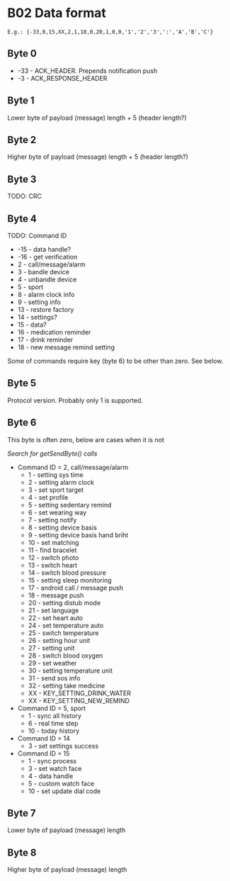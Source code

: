 # B02 Data format

    E.g.: {-33,0,15,XX,2,1,18,0,20,1,0,0,'1','2','3',':','A','B','C'}

## Byte 0

* -33 - ACK_HEADER. Prepends notification push
* -3 - ACK_RESPONSE_HEADER

## Byte 1

Lower byte of payload (message) length + 5 (header length?)

## Byte 2

Higher byte of payload (message) length + 5 (header length?)

## Byte 3

TODO: CRC

## Byte 4

TODO: Command ID

* -15 - data handle?
* -16 - get verification
* 2 - call/message/alarm
* 3 - bandle device
* 4 - unbandle device
* 5 - sport
* 8 - alarm clock info
* 9 - setting info
* 13 - restore factory
* 14 - settings?
* 15 - data?
* 16 - medication reminder
* 17 - drink reminder
* 18 - new message remind setting

Some of commands require key (byte 6) to be other than zero. See below.

## Byte 5

Protocol version. Probably only 1 is supported.

## Byte 6

This byte is often zero, below are cases when it is not

*Search for getSendByte() calls*

* Command ID = 2, call/message/alarm
    * 1 - setting sys time
    * 2 - setting alarm clock
    * 3 - set sport target
    * 4 - set profile
    * 5 - setting sedentary remind
    * 6 - set wearing way
    * 7 - setting notify
    * 8 - setting device basis
    * 9 - setting device basis hand briht
    * 10 - set matching
    * 11 - find bracelet
    * 12 - switch photo
    * 13 - switch heart
    * 14 - switch blood pressure
    * 15 - setting sleep monitoring
    * 17 - android call / message push
    * 18 - message push
    * 20 - setting distub mode
    * 21 - set language
    * 22 - set heart auto
    * 24 - set temperature auto
    * 25 - switch temperature
    * 26 - setting hour unit
    * 27 - setting unit
    * 28 - switch blood oxygen
    * 29 - set weather
    * 30 - setting temperature unit
    * 31 - send sos info
    * 32 - setting take medicine
    * XX - KEY_SETTING_DRINK_WATER
    * XX - KEY_SETTING_NEW_REMIND
* Command ID = 5, sport
    * 1 - sync all history
    * 6 - real time step
    * 10 - today history
* Command ID = 14
    * 3 - set settings success
* Command ID = 15
    * 1 - sync process
    * 3 - set watch face
    * 4 - data handle
    * 5 - custom watch face
    * 10 - set update dial code

## Byte 7

Lower byte of payload (message) length

## Byte 8

Higher byte of payload (message) length